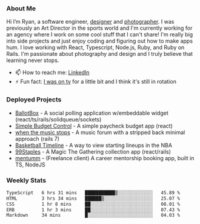 ### About Me
Hi I’m Ryan, a software engineer, [designer](https://www.denvermullets.com/video) and [photographer](https://www.denvermullets.com/). I was previously an Art Director in the sports world and I'm currently working for an agency where I work on some cool stuff that I can't share! I'm really big into side projects and just enjoy coding and figuring out how to make apps hum. I love working with React, Typescript, Node.js, Ruby, and Ruby on Rails. I'm passionate about photography and design and I truly believe that learning never stops.

- 📫 How to reach me: [LinkedIn](https://www.linkedin.com/in/ryanvaznis)
- ⚡ Fun fact: [I was on tv](https://vimeo.com/381425882) for a little bit and I think it's still in rotation

### Deployed Projects
- [BallotBox](https://voteballotbox.com/) - A social polling application w/embeddable widget (react/ts/rails/solidqueue/sockets)
- [Simple Budget Control](https://simplebudgetcontrol.com/) - A simple paycheck budget app (react)
- [when the music stops](https://whenthemusicstops.net) - A music forum with a stripped back minimal approach (rails 7)
- [Basketball Timeline](https://basketball-timeline.com/?team=PHO&year=2023) - A way to view starting lineups in the NBA
- [99Staples](https://www.99staples.com/collections/denvermullets/9) - A Magic The Gathering collection app (react/rails)
- [mentumm](https://portal.mentumm.com/) - (Freelance client) A career mentorship booking app, built in TS, NodeJS

### Weekly Stats
<!--START_SECTION:waka-->

```txt
TypeScript   6 hrs 31 mins   ███████████▒░░░░░░░░░░░░░   45.89 %
HTML         3 hrs 34 mins   ██████▒░░░░░░░░░░░░░░░░░░   25.07 %
CSS          1 hr 8 mins     ██░░░░░░░░░░░░░░░░░░░░░░░   08.01 %
ERB          1 hr 3 mins     ██░░░░░░░░░░░░░░░░░░░░░░░   07.43 %
Markdown     34 mins         █░░░░░░░░░░░░░░░░░░░░░░░░   04.03 %
```

<!--END_SECTION:waka-->
